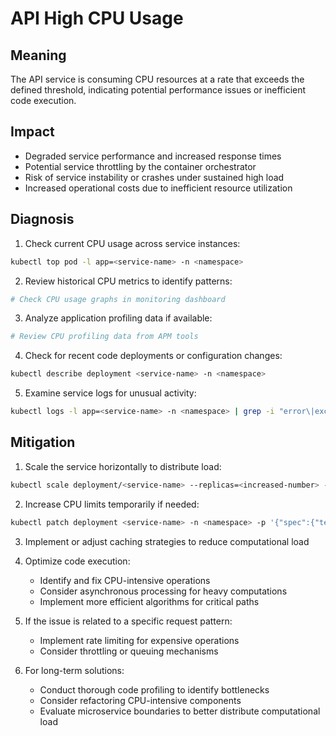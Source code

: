 # API High CPU Usage

## Meaning
The API service is consuming CPU resources at a rate that exceeds the defined threshold, indicating potential performance issues or inefficient code execution.

## Impact
- Degraded service performance and increased response times
- Potential service throttling by the container orchestrator
- Risk of service instability or crashes under sustained high load
- Increased operational costs due to inefficient resource utilization

## Diagnosis
1. Check current CPU usage across service instances:
```bash
kubectl top pod -l app=<service-name> -n <namespace>
```

2. Review historical CPU metrics to identify patterns:
```bash
# Check CPU usage graphs in monitoring dashboard
```

3. Analyze application profiling data if available:
```bash
# Review CPU profiling data from APM tools
```

4. Check for recent code deployments or configuration changes:
```bash
kubectl describe deployment <service-name> -n <namespace>
```

5. Examine service logs for unusual activity:
```bash
kubectl logs -l app=<service-name> -n <namespace> | grep -i "error\|exception\|warning"
```

## Mitigation
1. Scale the service horizontally to distribute load:
```bash
kubectl scale deployment/<service-name> --replicas=<increased-number> -n <namespace>
```

2. Increase CPU limits temporarily if needed:
```bash
kubectl patch deployment <service-name> -n <namespace> -p '{"spec":{"template":{"spec":{"containers":[{"name":"<container-name>","resources":{"limits":{"cpu":"<increased-limit>"}}}]}}}}'
```

3. Implement or adjust caching strategies to reduce computational load

4. Optimize code execution:
   - Identify and fix CPU-intensive operations
   - Consider asynchronous processing for heavy computations
   - Implement more efficient algorithms for critical paths

5. If the issue is related to a specific request pattern:
   - Implement rate limiting for expensive operations
   - Consider throttling or queuing mechanisms

6. For long-term solutions:
   - Conduct thorough code profiling to identify bottlenecks
   - Consider refactoring CPU-intensive components
   - Evaluate microservice boundaries to better distribute computational load